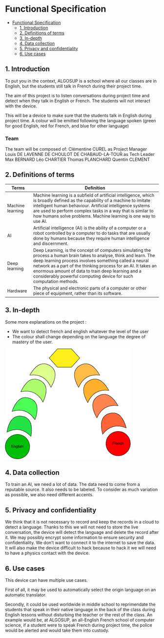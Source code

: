 # Functional Specification

- [Functional Specification](#functional-specification)
  - [1. Introduction](#1-introduction)
  - [2. Definitions of terms](#2-definitions-of-terms)
  - [3. In-depth](#3-in-depth)
  - [4. Data collection](#4-data-collection)
  - [5. Privacy and confidentiality](#5-privacy-and-confidentiality)
  - [6. Use cases](#6-use-cases)

## 1. Introduction

To put you in the context, ALGOSUP is a school where all our classes are in English, but the students still talk in French during their project time.  

The aim of this project is to listen conversations during project time and detect when they talk in English or French. The students will not interact with the device.

This will be a device to make sure that the students talk in English during project time.  A colour will be emitted following the language spoken (green for good English, red for French, and blue for other language)

### Team

The team will be composed of:
Clémentine CUREL as Project Manager
Louis DE LAVENNE DE CHOULOT DE CHABAUD-LA-TOUR as Tech Leader
Max BERNARD
Léo CHARTIER
Thomas PLANCHARD
Quentin CLEMENT

## 2. Definitions of terms

|  Terms| Definition  |
|--|--|
| Machine learning| Machine learning is a subfield of artificial intelligence, which is broadly defined as the capability of a machine to imitate intelligent human behaviour. Artificial intelligence systems are used to perform complex tasks in a way that is similar to how humans solve problems. Machine learning is one way to use AI. |
|AI| Artificial intelligence (AI) is the ability of a computer or a robot controlled by a computer to do tasks that are usually done by humans because they require human intelligence and discernment. |
|Deep learning| Deep Learning, is the concept of computers simulating the process a human brain takes to analyse, think and learn. The deep learning process involves something called a neural network as a part of the thinking process for an AI. It takes an enormous amount of data to train deep learning and a considerably powerful computing device for such computation methods.|
|Hardware| The physical and electronic parts of a computer or other piece of equipment, rather than its software.|

## 3. In-depth

Some more explanations on the project :

- We want to detect french and english whatever the level of the user
- The colour shall change depending on the language the degree of  mastery of the user.

<img src="./pictures/Color chart.png">

## 4. Data collection

To train an AI, we need a lot of data. The data need to come from a reputable source. It also needs to be labeled.
To consider as much variation as possible, we also need different accents.

## 5. Privacy and confidentiality

We think that it is not necessary to record and keep the records in a cloud to detect a language. Thanks to this we will not need to store the live conversation, the device will detect the language and delete the record after it. We may possibly encrypt some information to ensure security and confidentiality. We don’t want to connect it to the internet to save the data. It will also make the device difficult to hack because to hack it we will need to have a physics contact with the device.

## 6. Use cases

This device can have multiple use cases.

First of all, it may be used to automatically select the origin language on an automatic translator.

Secondly, it could be used worldwide in middle school to reprimendate the students that speak in their native language in the back of the class during English lessons without disturbing the teacher or the rest of the class.
An example would be, at ALGOSUP, an all-English French school of computer science, if a student were to speak French during project time, the police would be alerted and would take them into custody.
